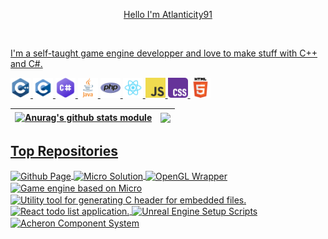 <p align="center"><a href="https://atlanticity91.github.io">Hello I'm Atlanticity91</p>

<br />

I'm a self-taught game engine developper and love to make stuff with C++ and C#. 

<code><img height="32" alt="c++" src="https://raw.githubusercontent.com/github/explore/80688e429a7d4ef2fca1e82350fe8e3517d3494d/topics/cpp/cpp.png"></code>
<code><img height="32" alt="c" src="https://raw.githubusercontent.com/github/explore/80688e429a7d4ef2fca1e82350fe8e3517d3494d/topics/c/c.png"></code>
<code><img height="32" alt="c#" src="https://raw.githubusercontent.com/github/explore/31ea1181d4a76262931a39ca68e0203774a69b60/topics/csharp/csharp.png"></code>
<code><img height="32" alt="java" src="https://raw.githubusercontent.com/github/explore/80688e429a7d4ef2fca1e82350fe8e3517d3494d/topics/java/java.png"></code>
<code><img height="32" alt="php" src="https://raw.githubusercontent.com/github/explore/80688e429a7d4ef2fca1e82350fe8e3517d3494d/topics/php/php.png"></code>
<code><img height="32" alt="react" src="https://raw.githubusercontent.com/github/explore/80688e429a7d4ef2fca1e82350fe8e3517d3494d/topics/react/react.png"></code>
<code><img height="32" alt="javascript" src="https://raw.githubusercontent.com/github/explore/80688e429a7d4ef2fca1e82350fe8e3517d3494d/topics/javascript/javascript.png"></code>
<code><img height="32" alt="css" src="https://raw.githubusercontent.com/github/explore/80688e429a7d4ef2fca1e82350fe8e3517d3494d/topics/css/css.png"></code>
<code><img height="32" alt="html" src="https://raw.githubusercontent.com/github/explore/80688e429a7d4ef2fca1e82350fe8e3517d3494d/topics/html/html.png"></code>

| <a href="https://github.com/anuraghazra/github-readme-stats"><img align="center" src="https://github-readme-stats.vercel.app/api?username=atlanticity91&show_icons=true&include_all_commits=true&theme=midnight-purple&hide_border=true" alt="Anurag's github stats module" /></a> | <a href="https://github.com/anuraghazra/github-readme-stats"><img align="center" src="https://github-readme-stats.vercel.app/api/top-langs/?username=atlanticity91&layout=compact&theme=midnight-purple&hide_border=true" /></a> |
| ------------- | ------------- |

## Top Repositories

<a href="https://github.com/Atlanticity91/atlanticity91.github.io">
  <img align="center" src="https://github-readme-stats.vercel.app/api/pin/?username=atlanticity91&repo=atlanticity91.github.io&theme=midnight-purple" alt="Github Page" />
</a>
<a href="https://github.com/Atlanticity91/Micro" >
  <img align="center" src="https://github-readme-stats.vercel.app/api/pin/?username=atlanticity91&repo=Micro&theme=midnight-purple" alt="Micro Solution" />
</a>
<a href="https://github.com/Atlanticity91/GLW" >
  <img align="center" src="https://github-readme-stats.vercel.app/api/pin/?username=atlanticity91&repo=GLW&theme=midnight-purple" alt="OpenGL Wrapper" />
</a>
<a href="https://github.com/Atlanticity91/TinySquad" >
  <img align="center" src="https://github-readme-stats.vercel.app/api/pin/?username=atlanticity91&repo=TinySquad&theme=midnight-purple" alt="Game engine based on Micro" />
</a>
<a href="https://github.com/Atlanticity91/Py-Embedder" >
  <img align="center" src="https://github-readme-stats.vercel.app/api/pin/?username=atlanticity91&repo=Py-Embedder&theme=midnight-purple" alt="Utility tool for generating C header for embedded files." />
<a href="https://github.com/Atlanticity91/ReactTodo" >
  <img align="center" src="https://github-readme-stats.vercel.app/api/pin/?username=atlanticity91&repo=ReactTodo&theme=midnight-purple" alt="React todo list application." />
</a>
<a href="https://github.com/Atlanticity91/UE_SetupScripts" >
  <img align="center" src="https://github-readme-stats.vercel.app/api/pin/?username=atlanticity91&repo=UE_SetupScripts&theme=midnight-purple" alt="Unreal Engine Setup Scripts" />
</a>
<a href="https://github.com/Atlanticity91/Acheron" >
  <img align="center" src="https://github-readme-stats.vercel.app/api/pin/?username=atlanticity91&repo=Acheron&theme=midnight-purple" alt="Acheron Component System" />
</a>
  
<br />
<br />
